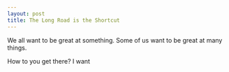 ```yaml
---
layout: post
title: The Long Road is the Shortcut
---
```


We all want to be great at something. Some of us want to be great at many things. 

How to you get there? I want 
